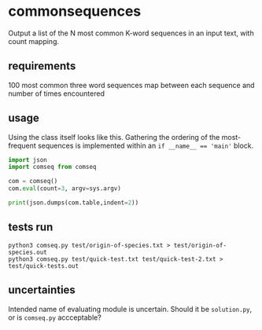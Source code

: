 # commonsequences
Output a list of the N most common K-word sequences in an input text, with count mapping.

## requirements

100 most common three word sequences
map between each sequence and number of times encountered

## usage

Using the class itself looks like this.  Gathering the ordering of the most-frequent sequences is implemented within an `if __name__ == 'main'` block.

```python
import json
import comseq from comseq

com = comseq()
com.eval(count=3, argv=sys.argv)

print(json.dumps(com.table,indent=2))
```

## tests run

```shell
python3 comseq.py test/origin-of-species.txt > test/origin-of-species.out
python3 comseq.py test/quick-test.txt test/quick-test-2.txt > test/quick-tests.out
```

## uncertainties

Intended name of evaluating module is uncertain.  Should it be `solution.py`, or is `comseq.py` accceptable?
